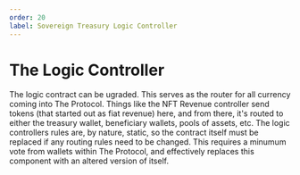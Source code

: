 ```yaml
---
order: 20
label: Sovereign Treasury Logic Controller
---
```


# The Logic Controller

The logic contract can be ugraded.
This serves as the router for all currency coming into The Protocol. Things like the NFT Revenue controller send tokens (that started out as fiat revenue) here, and from there, it's routed to either the treasury wallet, beneficiary wallets, pools of assets, etc. The logic controllers rules are, by nature, static, so the contract itself must be replaced if any routing rules need to be changed. This requires a minumum vote from wallets within The Protocol, and effectively replaces this component with an altered version of itself.